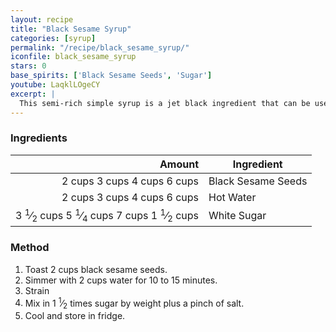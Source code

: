 ```yaml
---
layout: recipe
title: "Black Sesame Syrup"
categories: [syrup]
permalink: "/recipe/black_sesame_syrup/"
iconfile: black_sesame_syrup
stars: 0
base_spirits: ['Black Sesame Seeds', 'Sugar']
youtube: LaqklLOgeCY
excerpt: |
  This semi-rich simple syrup is a jet black ingredient that can be used in a variety of cocktails and other drinks to add a nutty sweetness and black color.
---
```


### Ingredients

|   Amount | Ingredient         |
| -------: | ------------------ |
|   <span class="onex active">2 cups </span> <span class="onehalfx">3 cups </span> <span class="twox">4 cups </span> <span class="threex">6 cups </span>| Black Sesame Seeds |
|   <span class="onex active">2 cups </span> <span class="onehalfx">3 cups </span> <span class="twox">4 cups </span> <span class="threex">6 cups </span>| Hot Water          |
| <span class="onex active">3 <sup>1</sup>&frasl;<sub>2</sub> cups </span> <span class="onehalfx">5 <sup>1</sup>&frasl;<sub>4</sub> cups </span> <span class="twox">7 cups </span> <span class="threex">1 <sup>1</sup>&frasl;<sub>2</sub> cups </span>| White Sugar        |

### Method

1. Toast 2 cups black sesame seeds.
1. Simmer with 2 cups water for 10 to 15 minutes.
1. Strain
1. Mix in 1 <sup>1</sup>&frasl;<sub>2</sub> times sugar by weight plus a pinch of salt.
1. Cool and store in fridge.

    
<script type="application/ld+json">
{
  "@context": "https://schema.org",
  "@type": "Recipe",
  "author": {
    "@type": "Person",
    "name": "{{ page.author }}"
    },
  "image": "{%- for page in page.categories limit: 1 %}{% assign cat = site.data.categories | where: "slug", page | first %}{{ site.url }}{{ site.baseurl}}/assets/images/category_{{cat.slug}}.svg{% endfor -%}",
  "description": "{{ page.excerpt | strip_html | replace: '"', "'" }}",
  "recipeIngredient": [
  "2 cups Black Sesame Seeds",
  "2 cups Hot Water ",
  "3.5 cups White Sugar "
    ],
  "name": "{{ page.title }}",
  "recipeInstructions": [

    ],
  "recipeYield": "1 cocktail",
  "recipeCategory": "cocktail",
  {% if page.stars and site.data.ratings[page.iconfile].ratings -%}"aggregateRating": {
   "@type": "AggregateRating",
   "ratingValue": "{%- include stars_metadata.html %}",
   "bestRating": "5",
   "reviewCount": "2"},{%- endif %}
  "recipeCuisine": "global",
  "prepTime": "PT20M",
  "cookTime": "PT15S",
  "keywords": "{{ page.title }}, cocktail, {{ page.eras }}, {% include category_metadata.html %}, {% include spirits_metadata.html %}"
}
</script>

    